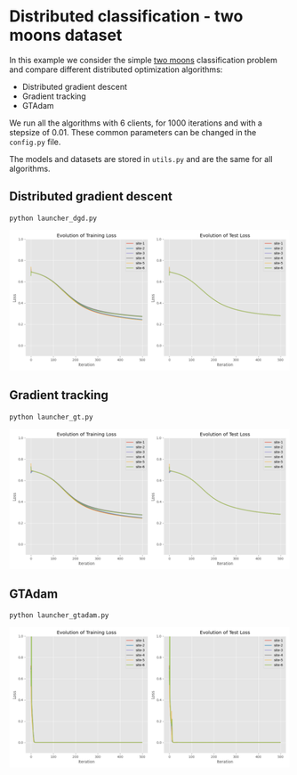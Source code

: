 # Distributed classification - two moons dataset

In this example we consider the simple [two moons](https://scikit-learn.org/dev/modules/generated/sklearn.datasets.make_moons.html) classification problem and compare different distributed optimization algorithms:
- Distributed gradient descent
- Gradient tracking
- GTAdam

We run all the algorithms with 6 clients, for 1000 iterations and with a stepsize of 0.01. These common parameters can be changed in the `config.py` file.

The models and datasets are stored in `utils.py` and are the same for all algorithms.

## Distributed gradient descent
```
python launcher_dgd.py
```
![dgd](dgd_results.png)

## Gradient tracking
```
python launcher_gt.py
```
![gt](gt_results.png)

## GTAdam
```
python launcher_gtadam.py
```
![gtadam](gtadam_results.png)